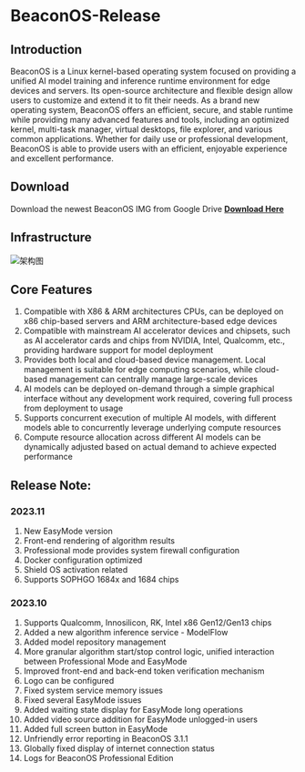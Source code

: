 # BeaconOS-Release

## Introduction
BeaconOS is a Linux kernel-based operating system focused on providing a unified AI model training and inference runtime environment for edge devices and servers. Its open-source architecture and flexible design allow users to customize and extend it to fit their needs. As a brand new operating system, BeaconOS offers an efficient, secure, and stable runtime while providing many advanced features and tools, including an optimized kernel, multi-task manager, virtual desktops, file explorer, and various common applications. Whether for daily use or professional development, BeaconOS is able to provide users with an efficient, enjoyable experience and excellent performance.

## Download
Download the newest BeaconOS IMG from Google Drive
[**Download Here**](https://drive.google.com/drive/folders/1NCHEWVv35h3V81ngbbs9isqSAiF0ivE1?usp=sharing)

## Infrastructure
![架构图](https://github.com/YuntuWiseVision/BeaconOS-Release/assets/148029179/534ee924-7032-4511-89b7-c833513459e0)

## Core Features
1. Compatible with X86 & ARM architectures CPUs, can be deployed on x86 chip-based servers and ARM architecture-based edge devices  
2. Compatible with mainstream AI accelerator devices and chipsets, such as AI accelerator cards and chips from NVIDIA, Intel, Qualcomm, etc., providing hardware support for model deployment
3. Provides both local and cloud-based device management. Local management is suitable for edge computing scenarios, while cloud-based management can centrally manage large-scale devices
4. AI models can be deployed on-demand through a simple graphical interface without any development work required, covering full process from deployment to usage
5. Supports concurrent execution of multiple AI models, with different models able to concurrently leverage underlying compute resources  
6. Compute resource allocation across different AI models can be dynamically adjusted based on actual demand to achieve expected performance

## Release Note:
### 2023.11
1. New EasyMode version 
1. Front-end rendering of algorithm results
1. Professional mode provides system firewall configuration
1. Docker configuration optimized
1. Shield OS activation related
1. Supports SOPHGO 1684x and 1684 chips

### 2023.10
1. Supports Qualcomm, Innosilicon, RK, Intel x86 Gen12/Gen13 chips
1. Added a new algorithm inference service - ModelFlow
1. Added model repository management
1. More granular algorithm start/stop control logic, unified interaction between Professional Mode and EasyMode
1. Improved front-end and back-end token verification mechanism
1. Logo can be configured
1. Fixed system service memory issues
1. Fixed several EasyMode issues
1. Added waiting state display for EasyMode long operations
1. Added video source addition for EasyMode unlogged-in users
1. Added full screen button in EasyMode
1. Unfriendly error reporting in BeaconOS 3.1.1
1. Globally fixed display of internet connection status
1. Logs for BeaconOS Professional Edition
